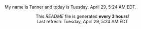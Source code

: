 My name is Tanner and today is Tuesday, April 29, 5:24 AM EDT.

<p align="center">This <i>README</i> file is generated <b>every 3 hours</b>!</br>Last refresh: Tuesday, April 29, 5:24 AM EDT<br /></p>
